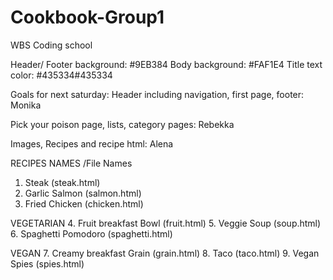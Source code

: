 # Cookbook-Group1
WBS Coding school

Header/ Footer background: #9EB384
Body background: #FAF1E4
Title text color: #435334#435334

Goals for next saturday:
Header including navigation, first page, footer: Monika

Pick your poison page, lists, category pages: Rebekka

Images, Recipes and recipe html: Alena


RECIPES NAMES /File Names

1. Steak (steak.html)
2. Garlic Salmon (salmon.html)
3. Fried Chicken (chicken.html)

VEGETARIAN
4. Fruit breakfast Bowl (fruit.html)
5. Veggie Soup (soup.html)
6. Spaghetti Pomodoro (spaghetti.html)

VEGAN
7. Creamy breakfast Grain (grain.html)
8. Taco (taco.html)
9. Vegan Spies (spies.html)
